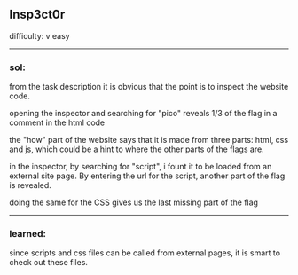 ## Insp3ct0r

difficulty: v easy

---

### sol:

from the task description it is obvious that the point is to inspect the website code.

opening the inspector and searching for "pico" reveals 1/3 of the flag in a comment in the html code

the "how" part of the website says that it is made from three parts: html, css and js, which could be a hint to where the other parts of the flags are.

in the inspector, by searching for "script", i fount it to be loaded from an external site page.
By entering the url for the script, another part of the flag is revealed.

doing the same for the CSS gives us the last missing part of the flag

---

### learned:

since scripts and css files can be called from external pages, it is smart to check out these files.


